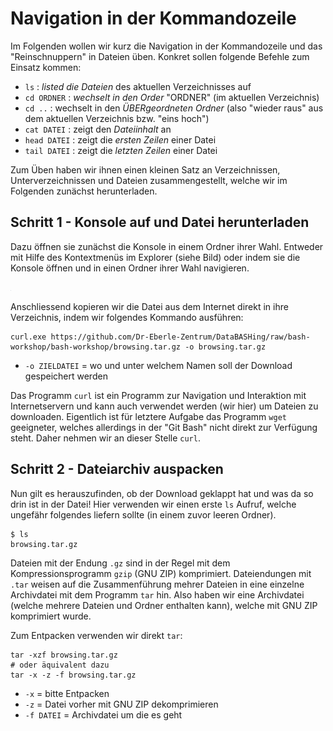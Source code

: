 # Navigation in der Kommandozeile

Im Folgenden wollen wir kurz die Navigation in der Kommandozeile und das "Reinschnuppern" in Dateien üben.
Konkret sollen folgende Befehle zum Einsatz kommen:

-   `ls` : *listed die Dateien* des aktuellen Verzeichnisses auf
-   `cd ORDNER` : *wechselt in den Order* "ORDNER" (im aktuellen Verzeichnis)
-   `cd ..` : wechselt in den *ÜBERgeordneten Ordner* (also "wieder raus" aus dem aktuellen Verzeichnis bzw. "eins hoch")
-   `cat DATEI` : zeigt den *Dateiinhalt* an
-   `head DATEI` : zeigt die *ersten Zeilen* einer Datei
-   `tail DATEI` : zeigt die *letzten Zeilen* einer Datei

Zum Üben haben wir ihnen einen kleinen Satz an Verzeichnissen, Unterverzeichnissen und Dateien zusammengestellt, welche wir im Folgenden zunächst herunterladen.

## Schritt 1 - Konsole auf und Datei herunterladen

Dazu öffnen sie zunächst die Konsole in einem Ordner ihrer Wahl.
Entweder mit Hilfe des Kontextmenüs im Explorer (siehe Bild) oder indem sie die Konsole öffnen und in einen Ordner ihrer Wahl navigieren.

[<img src="https://github.com/Dr-Eberle-Zentrum/DataBASHing/raw/bash-workshop/bash-workshop/git-bash-via-context-menu.png" width="0.5"/>](git-bash-via-context-menu.png)


Anschliessend kopieren wir die Datei aus dem Internet direkt in ihre Verzeichnis, indem wir folgendes Kommando ausführen:

```{bash}
curl.exe https://github.com/Dr-Eberle-Zentrum/DataBASHing/raw/bash-workshop/bash-workshop/browsing.tar.gz -o browsing.tar.gz
```

-   `-o ZIELDATEI` = wo und unter welchem Namen soll der Download gespeichert werden

Das Programm `curl` ist ein Programm zur Navigation und Interaktion mit Internetservern und kann auch verwendet werden (wir hier) um Dateien zu downloaden.
Eigentlich ist für letztere Aufgabe das Programm `wget` geeigneter, welches allerdings in der "Git Bash" nicht direkt zur Verfügung steht.
Daher nehmen wir an dieser Stelle `curl`.

## Schritt 2 - Dateiarchiv auspacken

Nun gilt es herauszufinden, ob der Download geklappt hat und was da so drin ist in der Datei!
Hier verwenden wir einen erste `ls` Aufruf, welche ungefähr folgendes liefern sollte (in einem zuvor leeren Ordner).

```{bash}
$ ls
browsing.tar.gz

```

Dateien mit der Endung `.gz` sind in der Regel mit dem Kompressionsprogramm `gzip` (GNU ZIP) komprimiert.
Dateiendungen mit `.tar` weisen auf die Zusammenführung mehrer Dateien in eine einzelne Archivdatei mit dem Programm `tar` hin.
Also haben wir eine Archivdatei (welche mehrere Dateien und Ordner enthalten kann), welche mit GNU ZIP komprimiert wurde.

Zum Entpacken verwenden wir direkt `tar`:

```{bash}
tar -xzf browsing.tar.gz
# oder äquivalent dazu
tar -x -z -f browsing.tar.gz
```

-   `-x` = bitte Entpacken
-   `-z` = Datei vorher mit GNU ZIP dekomprimieren
-   `-f DATEI` = Archivdatei um die es geht
